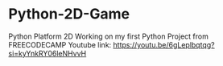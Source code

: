 # Python-2D-Game
Python Platform 2D
Working on my first Python Project from FREECODECAMP 
Youtube link: https://youtu.be/6gLeplbqtqg?si=kyYnkRY06leNHvvH

